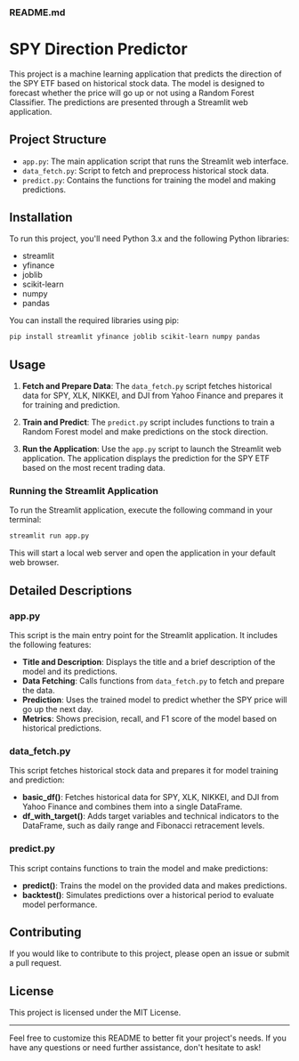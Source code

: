 ### README.md

# SPY Direction Predictor

This project is a machine learning application that predicts the direction of the SPY ETF based on historical stock data. The model is designed to forecast whether the price will go up or not using a Random Forest Classifier. The predictions are presented through a Streamlit web application.

## Project Structure

- `app.py`: The main application script that runs the Streamlit web interface.
- `data_fetch.py`: Script to fetch and preprocess historical stock data.
- `predict.py`: Contains the functions for training the model and making predictions.

## Installation

To run this project, you'll need Python 3.x and the following Python libraries:

- streamlit
- yfinance
- joblib
- scikit-learn
- numpy
- pandas

You can install the required libraries using pip:

```bash
pip install streamlit yfinance joblib scikit-learn numpy pandas
```

## Usage

1. **Fetch and Prepare Data**: The `data_fetch.py` script fetches historical data for SPY, XLK, NIKKEI, and DJI from Yahoo Finance and prepares it for training and prediction.

2. **Train and Predict**: The `predict.py` script includes functions to train a Random Forest model and make predictions on the stock direction.

3. **Run the Application**: Use the `app.py` script to launch the Streamlit web application. The application displays the prediction for the SPY ETF based on the most recent trading data.

### Running the Streamlit Application

To run the Streamlit application, execute the following command in your terminal:

```bash
streamlit run app.py
```

This will start a local web server and open the application in your default web browser.

## Detailed Descriptions

### app.py

This script is the main entry point for the Streamlit application. It includes the following features:

- **Title and Description**: Displays the title and a brief description of the model and its predictions.
- **Data Fetching**: Calls functions from `data_fetch.py` to fetch and prepare the data.
- **Prediction**: Uses the trained model to predict whether the SPY price will go up the next day.
- **Metrics**: Shows precision, recall, and F1 score of the model based on historical predictions.

### data_fetch.py

This script fetches historical stock data and prepares it for model training and prediction:

- **basic_df()**: Fetches historical data for SPY, XLK, NIKKEI, and DJI from Yahoo Finance and combines them into a single DataFrame.
- **df_with_target()**: Adds target variables and technical indicators to the DataFrame, such as daily range and Fibonacci retracement levels.

### predict.py

This script contains functions to train the model and make predictions:

- **predict()**: Trains the model on the provided data and makes predictions.
- **backtest()**: Simulates predictions over a historical period to evaluate model performance.

## Contributing

If you would like to contribute to this project, please open an issue or submit a pull request.

## License

This project is licensed under the MIT License.

---

Feel free to customize this README to better fit your project's needs. If you have any questions or need further assistance, don't hesitate to ask!
